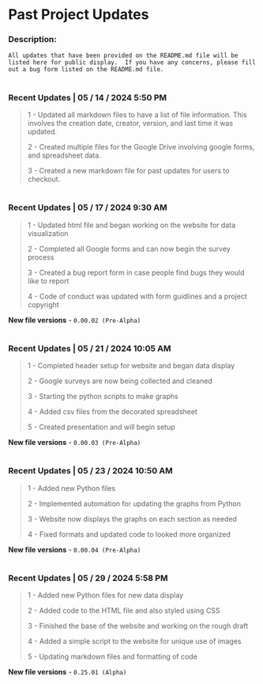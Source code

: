 # Past Project Updates

### Description:

``All updates that have been provided on the README.md file will be listed here for public display.  If you have any concerns, please fill out a bug form listed on the README.md file.``

#

### Recent Updates | 05 / 14 / 2024 5:50 PM

> 1 - Updated all markdown files to have a list of file information.  This involves the creation date, creator, version, and last time it was updated.
>
> 2 - Created multiple files for the Google Drive involving google forms, and spreadsheet data.
>
> 3 - Created a new markdown file for past updates for users to checkout. 

#

### Recent Updates | 05 / 17 / 2024 9:30 AM

> 1 - Updated html file and began working on the website for data visualization
>
> 2 - Completed all Google forms and can now begin the survey process
>
> 3 - Created a bug report form in case people find bugs they would like to report
>
> 4 - Code of conduct was updated with form guidlines and a project copyright

**New file versions** - ``0.00.02 (Pre-Alpha)``

#

### Recent Updates | 05 / 21 / 2024 10:05 AM

> 1 - Completed header setup for website and began data display
>
> 2 - Google surveys are now being collected and cleaned
>
> 3 - Starting the python scripts to make graphs
>
> 4 - Added csv files from the decorated spreadsheet
>
> 5 - Created presentation and will begin setup

**New file versions** - ``0.00.03 (Pre-Alpha)``

#

### Recent Updates | 05 / 23 / 2024 10:50 AM

> 1 - Added new Python files
>
> 2 - Implemented automation for updating the graphs from Python
>
> 3 - Website now displays the graphs on each section as needed
>
> 4 - Fixed formats and updated code to looked more organized


**New file versions** - ``0.00.04 (Pre-Alpha)``

#

### Recent Updates | 05 / 29 / 2024 5:58 PM

> 1 - Added new Python files for new data display
>
> 2 - Added code to the HTML file and also styled using CSS
>
> 3 - Finished the base of the website and working on the rough draft
>
> 4 - Added a simple script to the website for unique use of images
>
> 5 - Updating markdown files and formatting of code


**New file versions** - ``0.25.01 (Alpha)``